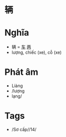 # 辆

# Nghĩa
* 辆 = [车](车.md) [两](两.md)
* lượng, chiếc (xe), cỗ (xe)

# Phát âm
* Liàng
* /lượng
*  lạng/

# Tags
* /Sơ cấp//14/

